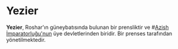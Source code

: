 # Yezier

**Yezier**, Roshar'ın güneybatısında bulunan bir prensliktir ve #[Azish İmparatorluğu'nun](locations/azir) üye devletlerinden biridir. Bir prenses tarafından yönetilmektedir.
